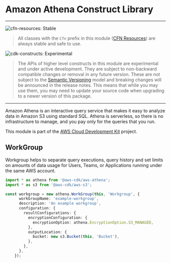 # Amazon Athena Construct Library
<!--BEGIN STABILITY BANNER-->

---

![cfn-resources: Stable](https://img.shields.io/badge/cfn--resources-stable-success.svg?style=for-the-badge)

> All classes with the `Cfn` prefix in this module ([CFN Resources]) are always stable and safe to use.
>
> [CFN Resources]: https://docs.aws.amazon.com/cdk/latest/guide/constructs.html#constructs_lib

![cdk-constructs: Experimental](https://img.shields.io/badge/cdk--constructs-experimental-important.svg?style=for-the-badge)

> The APIs of higher level constructs in this module are experimental and under active development.
> They are subject to non-backward compatible changes or removal in any future version. These are
> not subject to the [Semantic Versioning](https://semver.org/) model and breaking changes will be
> announced in the release notes. This means that while you may use them, you may need to update
> your source code when upgrading to a newer version of this package.

---

<!--END STABILITY BANNER-->

Amazon Athena is an interactive query service that makes it easy to analyze data in Amazon S3 using standard SQL. Athena is serverless, so there is no infrastructure to manage, and you pay only for the queries that you run.

This module is part of the [AWS Cloud Development Kit](https://github.com/aws/aws-cdk) project.

## WorkGroup

Workgroup helps to separate query executions, query history and set limits on amounts of data usage for Users, Teams, or Applications running under the same AWS account. 

```ts
import * as athena from '@aws-cdk/aws-athena';
import * as s3 from '@aws-cdk/aws-s3';

const workgroup = new athena.WorkGroup(this, 'Workgroup', {
      workGroupName: 'example-workgroup',
      description: 'An example workgroup',
      configuration: {
        resultConfigurations: {
          encryptionConfiguration: {
            encryptionOption: athena.EncryptionOption.S3_MANAGED,
          },
          outputLocation: {
            bucket: new s3.Bucket(this, 'Bucket'),
          },
        },
      },
    });
```
